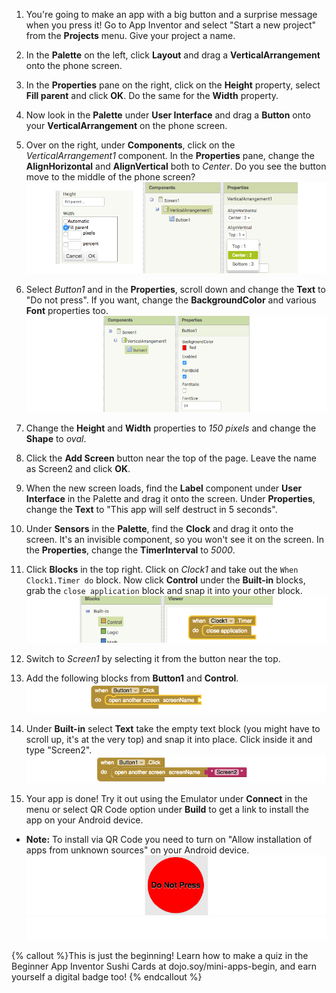 1. You're going to make an app with a big button and a surprise message when you press it! Go to App Inventor and select "Start a new project" from the **Projects** menu. Give your project a name.

2. In the **Palette** on the left, click **Layout** and drag a **VerticalArrangement** onto the phone screen.
 
3. In the **Properties** pane on the right, click on the **Height** property, select **Fill parent** and click **OK**. Do the same for the **Width** property. 

4. Now look in the **Palette** under **User Interface** and drag a **Button** onto your **VerticalArrangement** on the phone screen.

5. Over on the right, under **Components**, click on the _VerticalArrangement1_ component. In the **Properties** pane, change the **AlignHorizontal** and **AlignVertical** both to _Center_. Do you see the button move to the middle of the phone screen?
   ![](VertArrAlignProps2_258_850.png)
   
6. Select _Button1_ and in the **Properties**, scroll down and change the **Text** to "Do not press". If you want, change the **BackgroundColor** and various **Font** properties too.
   ![](ButtonPropsFont_290_900.png)
   
7. Change the **Height** and **Width** properties to _150 pixels_ and change the **Shape** to _oval_.

8. Click the **Add Screen** button near the top of the page. Leave the name as Screen2 and click **OK**.

9. When the new screen loads, find the **Label** component under **User Interface** in the Palette and drag it onto the screen. Under **Properties**, change the **Text** to "This app will self destruct in 5 seconds".

10. Under **Sensors** in the **Palette**, find the **Clock** and drag it onto the screen. It's an invisible component, so you won't see it on the screen. In the **Properties**, change the **TimerInterval** to _5000_.

11. Click **Blocks** in the top right. Click on _Clock1_ and take out the `When Clock1.Timer do` block. Now click **Control** under the **Built-in** blocks, grab the `close application` block and snap it into your other block.
    ![](TimerBlock_124_800.png)
    
12. Switch to _Screen1_ by selecting it from the button near the top.

13. Add the following blocks from **Button1** and **Control**.
    ![](Button1BlocksA_79_800.png)
    
14. Under **Built-in** select **Text** take the empty text block \(you might have to scroll up, it's at the very top\) and snap it into place. Click inside it and type "Screen2".
   ![](Button1BlocksB_73_800.png)
   
15. Your app is done! Try it out using the Emulator under **Connect** in the menu or select QR Code option under **Build** to get a link to install the app on your Android device.
 * **Note:** To install via QR Code you need to turn on "Allow installation of apps from unknown sources" on your Android device.
    ![](Button_160_800.png) 
![](whitespace_60_800.png)

{% callout %}This is just the beginning! Learn how to make a quiz in the Beginner App Inventor Sushi Cards at dojo.soy/mini-apps-begin, and earn yourself a digital badge too!
{% endcallout %}








